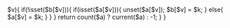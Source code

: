 <?php
class Solution {

    /**
     * @param String $s
     * @return Integer
     */
    function firstUniqChar($s) {
        $s = array_filter(str_split($s));
        $a = [];
        $b = [];
        foreach($s as $k => $v){
            if(!isset($b[$v])){
                if(isset($a[$v])){
                    unset($a[$v]);
                    $b[$v] = $k;
                }
                else{
                    $a[$v] = $k;
                }
            }
        }
        return count($a) ? current($a) : -1;
    }
}
